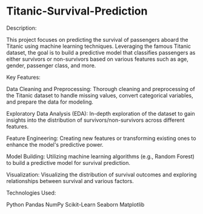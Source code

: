 # Titanic-Survival-Prediction

Description:

This project focuses on predicting the survival of passengers aboard the Titanic using machine learning techniques. Leveraging the famous Titanic dataset, the goal is to build a predictive model that classifies passengers as either survivors or non-survivors based on various features such as age, gender, passenger class, and more.

Key Features:

Data Cleaning and Preprocessing: Thorough cleaning and preprocessing of the Titanic dataset to handle missing values, convert categorical variables, and prepare the data for modeling.

Exploratory Data Analysis (EDA): In-depth exploration of the dataset to gain insights into the distribution of survivors/non-survivors across different features.

Feature Engineering: Creating new features or transforming existing ones to enhance the model's predictive power.

Model Building: Utilizing machine learning algorithms (e.g., Random Forest) to build a predictive model for survival prediction.

Visualization: Visualizing the distribution of survival outcomes and exploring relationships between survival and various factors.

Technologies Used:

Python
Pandas
NumPy
Scikit-Learn
Seaborn
Matplotlib
